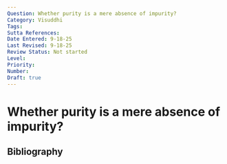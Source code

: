 ```yaml
---
Question: Whether purity is a mere absence of impurity?
Category: Visuddhi
Tags: 
Sutta References: 
Date Entered: 9-18-25
Last Revised: 9-18-25
Review Status: Not started
Level: 
Priority: 
Number: 
Draft: true
---
```


# Whether purity is a mere absence of impurity?

## Bibliography

<!-- 

Notes:



-->